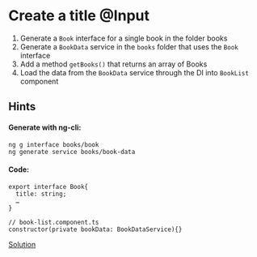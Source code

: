 # Create a title @Input
1. Generate a `Book` interface for a single book in the folder books
2. Generate a `BookData` service in the `books` folder that uses the `Book` interface
3. Add a method `getBooks()` that returns an array of Books
4. Load the data from the `BookData` service through the DI into `BookList` component

## Hints

#### Generate with ng-cli:

```
ng g interface books/book
ng generate service books/book-data
```
#### Code:
```
export interface Book{
  title: string;
  …
}

// book-list.component.ts
constructor(private bookData: BookDataService){}
```
[Solution](https://stackblitz.com/github/angularjs-de/angular-workshop/tree/Create-a-BookData-service)
